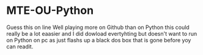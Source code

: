# MTE-OU-Python
Guess this on line
Well playing more on Github than on Python this could really be a lot eaasier and I did dowload evertyhting but doesn't want to run on Python on pc as just flashs up a black dos box that is gone before yoy can readit.
